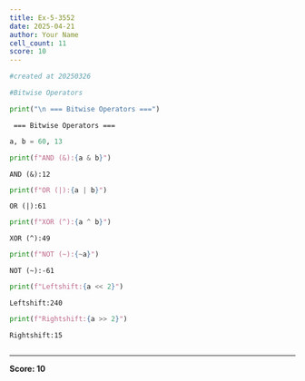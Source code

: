 ```yaml
---
title: Ex-5-3552
date: 2025-04-21
author: Your Name
cell_count: 11
score: 10
---
```


```python
#created at 20250326
```


```python
#Bitwise Operators
```


```python
print("\n === Bitwise Operators ===")
```

    
     === Bitwise Operators ===



```python
a, b = 60, 13
```


```python
print(f"AND (&):{a & b}")
```

    AND (&):12



```python
print(f"OR (|):{a | b}")
```

    OR (|):61



```python
print(f"XOR (^):{a ^ b}")
```

    XOR (^):49



```python
print(f"NOT (~):{~a}")
```

    NOT (~):-61



```python
print(f"Leftshift:{a << 2}")
```

    Leftshift:240



```python
print(f"Rightshift:{a >> 2}")
```

    Rightshift:15



```python

```


---
**Score: 10**